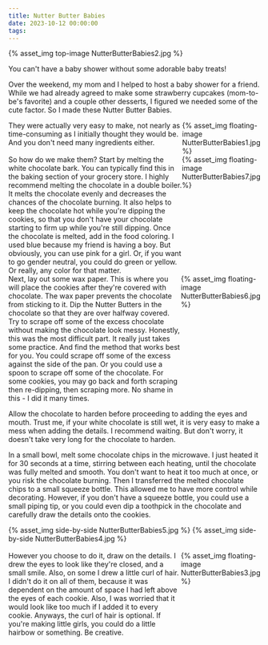 ```yaml
---
title: Nutter Butter Babies
date: 2023-10-12 00:00:00
tags:
---
```


{% asset_img top-image NutterButterBabies2.jpg %}
<div class="post-body">
You can't have a baby shower without some adorable baby treats! 

<br>
<!--more-->

Over the weekend, my mom and I helped to host a baby shower for a friend. While we had already agreed to make some strawberry cupcakes (mom-to-be's favorite) and a couple other desserts, I figured we needed some of the cute factor. So I made these Nutter Butter Babies. 

<div style="display:flex;">
They were actually very easy to make, not nearly as time-consuming as I initially thought they would be. And you don't need many ingredients either. 
<div>
    {% asset_img floating-image NutterButterBabies1.jpg %}
</div>
</div>

<div style="display:flex;">
So how do we make them? Start by melting the white chocolate bark. You can typically find this in the baking section of your grocery store. I highly recommend melting the chocolate in a double boiler. It melts the chocolate evenly and decreases the chances of the chocolate burning. It also helps to keep the chocolate hot while you're dipping the cookies, so that you don't have your chocolate starting to firm up while you're still dipping. Once the chocolate is melted, add in the food coloring. I used blue because my friend is having a boy. But obviously, you can use pink for a girl. Or, if you want to go gender neutral, you could do green or yellow. Or really, any color for that matter. 
<div>
    {% asset_img floating-image NutterButterBabies7.jpg %}
</div>
</div>

<div style="display:flex;">
Next, lay out some wax paper. This is where you will place the cookies after they're covered with chocolate. The wax paper prevents the chocolate from sticking to it. Dip the Nutter Butters in the chocolate so that they are over halfway covered. Try to scrape off some of the excess chocolate without making the chocolate look messy. Honestly, this was the most difficult part. It really just takes some practice. And find the method that works best for you. You could scrape off some of the excess against the side of the pan. Or you could use a spoon to scrape off some of the chocolate. For some cookies, you may go back and forth scraping then re-dipping, then scraping more. No shame in this - I did it many times. 
<div>
    {% asset_img floating-image NutterButterBabies6.jpg %}
</div>
</div>

Allow the chocolate to harden before proceeding to adding the eyes and mouth. Trust me, if your white chocolate is still wet, it is very easy to make a mess when adding the details. I recommend waiting. But don't worry, it doesn't take very long for the chocolate to harden. 

In a small bowl, melt some chocolate chips in the microwave. I just heated it for 30 seconds at a time, stirring between each heating, until the chocolate was fully melted and smooth. You don't want to heat it too much at once, or you risk the chocolate burning. Then I transferred the melted chocolate chips to a small squeeze bottle. This allowed me to have more control while decorating. However, if you don't have a squeeze bottle, you could use a small piping tip, or you could even dip a toothpick in the chocolate and carefully draw the details onto the cookies. 
<div style="display:flex;">
    {% asset_img side-by-side NutterButterBabies5.jpg %}
    {% asset_img side-by-side NutterButterBabies4.jpg %}
</div>
<br>

<div style="display:flex;">
However you choose to do it, draw on the details. I drew the eyes to look like they're closed, and a small smile. Also, on some I drew a little curl of hair. I didn't do it on all of them, because it was dependent on the amount of space I had left above the eyes of each cookie. Also, I was worried that it would look like too much if I added it to every cookie. Anyways, the curl of hair is optional. If you're making little girls, you could do a little hairbow or something. Be creative. 
<div>
    {% asset_img floating-image NutterButterBabies3.jpg %}
</div>
</div>

<br>
</div>

<br>
